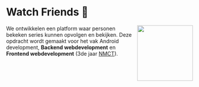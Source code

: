 # Watch Friends :movie_camera:

<img src="https://cloud.githubusercontent.com/assets/16222780/19263100/e5b5a14c-8f9a-11e6-8871-087b8bdc2d3c.png" width="150" align="right"/>

We ontwikkelen een platform waar personen bekeken series kunnen opvolgen en bekijken. Deze opdracht wordt gemaakt voor het vak Android development, **Backend webdevelopment** en **Frontend webdevelopment** (3de jaar [NMCT][2]).

 [2]: http://www.nmct.be